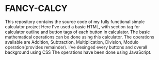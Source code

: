 # FANCY-CALCY
This repository contains the source code of my fully functional simple calculator project
Here I've used a basic HTML, with section tag for calculator outline and button tags of each button in calculator.
The basic mathematical operations can be done using this calculator. 
The operations available are Addition, Subtraction, Multiplication, Division, Modulo operation(provides remainder).
I've desinged every buttons and overall background using CSS
The operations have been done using JavaScript.
